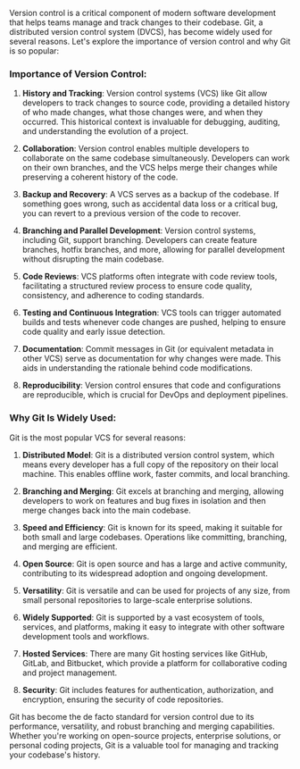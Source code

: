 Version control is a critical component of modern software development that helps teams manage and track changes to their codebase. Git, a distributed version control system (DVCS), has become widely used for several reasons. Let's explore the importance of version control and why Git is so popular:

### Importance of Version Control:

1. **History and Tracking**: Version control systems (VCS) like Git allow developers to track changes to source code, providing a detailed history of who made changes, what those changes were, and when they occurred. This historical context is invaluable for debugging, auditing, and understanding the evolution of a project.

2. **Collaboration**: Version control enables multiple developers to collaborate on the same codebase simultaneously. Developers can work on their own branches, and the VCS helps merge their changes while preserving a coherent history of the code.

3. **Backup and Recovery**: A VCS serves as a backup of the codebase. If something goes wrong, such as accidental data loss or a critical bug, you can revert to a previous version of the code to recover.

4. **Branching and Parallel Development**: Version control systems, including Git, support branching. Developers can create feature branches, hotfix branches, and more, allowing for parallel development without disrupting the main codebase.

5. **Code Reviews**: VCS platforms often integrate with code review tools, facilitating a structured review process to ensure code quality, consistency, and adherence to coding standards.

6. **Testing and Continuous Integration**: VCS tools can trigger automated builds and tests whenever code changes are pushed, helping to ensure code quality and early issue detection.

7. **Documentation**: Commit messages in Git (or equivalent metadata in other VCS) serve as documentation for why changes were made. This aids in understanding the rationale behind code modifications.

8. **Reproducibility**: Version control ensures that code and configurations are reproducible, which is crucial for DevOps and deployment pipelines.

### Why Git Is Widely Used:

Git is the most popular VCS for several reasons:

1. **Distributed Model**: Git is a distributed version control system, which means every developer has a full copy of the repository on their local machine. This enables offline work, faster commits, and local branching.

2. **Branching and Merging**: Git excels at branching and merging, allowing developers to work on features and bug fixes in isolation and then merge changes back into the main codebase.

3. **Speed and Efficiency**: Git is known for its speed, making it suitable for both small and large codebases. Operations like committing, branching, and merging are efficient.

4. **Open Source**: Git is open source and has a large and active community, contributing to its widespread adoption and ongoing development.

5. **Versatility**: Git is versatile and can be used for projects of any size, from small personal repositories to large-scale enterprise solutions.

6. **Widely Supported**: Git is supported by a vast ecosystem of tools, services, and platforms, making it easy to integrate with other software development tools and workflows.

7. **Hosted Services**: There are many Git hosting services like GitHub, GitLab, and Bitbucket, which provide a platform for collaborative coding and project management.

8. **Security**: Git includes features for authentication, authorization, and encryption, ensuring the security of code repositories.

Git has become the de facto standard for version control due to its performance, versatility, and robust branching and merging capabilities. Whether you're working on open-source projects, enterprise solutions, or personal coding projects, Git is a valuable tool for managing and tracking your codebase's history.